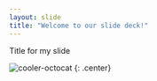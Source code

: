 ```yaml
---
layout: slide
title: "Welcome to our slide deck!"
---
```


Title for my slide

![cooler-octocat](https://octodex.github.com/images/twenty-percent-cooler-octocat.png)
{: .center}
